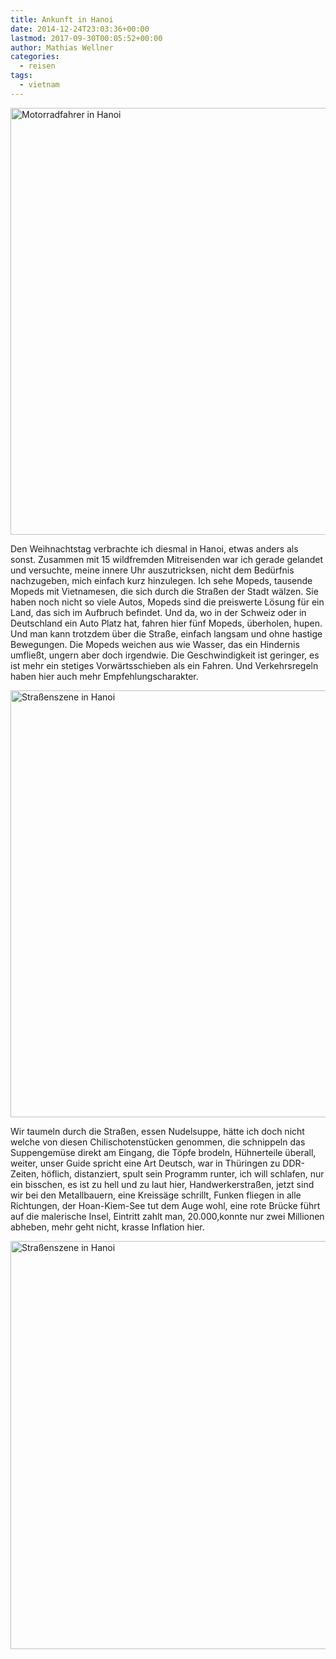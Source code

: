 ```yaml
---
title: Ankunft in Hanoi
date: 2014-12-24T23:03:36+00:00
lastmod: 2017-09-30T00:05:52+00:00
author: Mathias Wellner
categories:
  - reisen
tags:
  - vietnam
---
```

<a data-flickr-embed="true"  href="https://www.flickr.com/photos/mwellner/33409877664/in/dateposted-public/" title="Motorradfahrer in Hanoi"><img src="https://c1.staticflickr.com/3/2844/33409877664_36b2d37b4a_b.jpg" width="1024" height="683" alt="Motorradfahrer in Hanoi"></a>

Den Weihnachtstag verbrachte ich diesmal in Hanoi, etwas anders als sonst. Zusammen mit 15 wildfremden Mitreisenden war ich gerade gelandet und versuchte, meine innere Uhr auszutricksen, nicht dem Bedürfnis nachzugeben, mich einfach kurz hinzulegen. Ich sehe Mopeds, tausende Mopeds mit Vietnamesen, die sich durch die Straßen der Stadt wälzen. Sie haben noch nicht so viele Autos, Mopeds sind die preiswerte Lösung für ein Land, das sich im Aufbruch befindet. Und da, wo in der Schweiz oder in Deutschland ein Auto Platz hat, fahren hier fünf Mopeds, überholen, hupen. Und man kann trotzdem über die Straße, einfach langsam und ohne hastige Bewegungen. Die Mopeds weichen aus wie Wasser, das ein Hindernis umfließt, ungern aber doch irgendwie. Die Geschwindigkeit ist geringer, es ist mehr ein stetiges Vorwärtsschieben als ein Fahren. Und Verkehrsregeln haben hier auch mehr Empfehlungscharakter. 

<a data-flickr-embed="true"  href="https://www.flickr.com/photos/mwellner/34208760726/in/dateposted-public/" title="Straßenszene in Hanoi"><img src="https://c1.staticflickr.com/5/4172/34208760726_bc9aaed50b_b.jpg" width="1024" height="683" alt="Straßenszene in Hanoi"></a>

Wir taumeln durch die Straßen, essen Nudelsuppe, hätte ich doch nicht welche von diesen Chilischotenstücken genommen, die schnippeln das Suppengemüse direkt am Eingang, die Töpfe brodeln, Hühnerteile überall, weiter, unser Guide spricht eine Art Deutsch, war in Thüringen zu DDR-Zeiten, höflich, distanziert, spult sein Programm runter, ich will schlafen, nur ein bisschen, es ist zu hell und zu laut hier, Handwerkerstraßen, jetzt sind wir bei den Metallbauern, eine Kreissäge schrillt, Funken fliegen in alle Richtungen, der Hoan-Kiem-See tut dem Auge wohl, eine rote Brücke führt auf die malerische Insel, Eintritt zahlt man, 20.000,konnte nur zwei Millionen abheben, mehr geht nicht, krasse Inflation hier.

<a data-flickr-embed="true"  href="https://www.flickr.com/photos/mwellner/34250854945/in/dateposted-public/" title="Straßenszene in Hanoi"><img src="https://c1.staticflickr.com/5/4189/34250854945_dd4361efaf_b.jpg" width="1024" height="653" alt="Straßenszene in Hanoi"></a>

<script async src="//embedr.flickr.com/assets/client-code.js" charset="utf-8"></script>